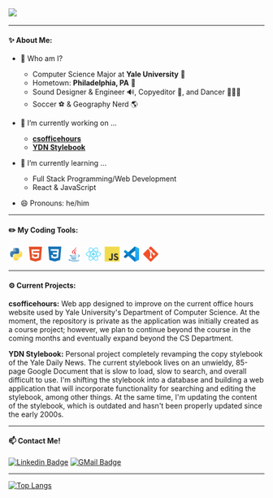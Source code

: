 <!--
<div id="header" align="center">
  <img src="https://media.giphy.com/media/7Cr71vflxfGFO/giphy.gif" width="100" />
</div>
-->

<img src="https://imgur.com/EEZ8ZOe.png" />

---
#### ✨ About Me:
- 📍 Who am I?
  - Computer Science Major at **Yale University** 🏫
  - Hometown: **Philadelphia, PA** 🏢
  - Sound Designer & Engineer 🔊, Copyeditor 📰, and Dancer 🤸🏽‍♂️
  - Soccer ⚽️ & Geography Nerd 🌎

- 🔭 I’m currently working on ...
  - **<a href="https://github.com/yale-cpsc-419-fa23/csofficehours" target="_blank">csofficehours</a>**
  - **<a href="https://github.com/mwillen04/ydn-stylebook" target="_blank">YDN Stylebook</a>**
 
- 🌱 I’m currently learning ...
  - Full Stack Programming/Web Development
  - React & JavaScript

- 😄 Pronouns: he/him

---
#### ✏️ My Coding Tools:

<div id="badges">
  <img src="https://github.com/devicons/devicon/blob/master/icons/python/python-original.svg" width="30" height="30" />&nbsp;
  <img src="https://github.com/devicons/devicon/blob/master/icons/html5/html5-plain.svg" width="30" height="30" />&nbsp;
  <img src="https://github.com/devicons/devicon/blob/master/icons/css3/css3-plain.svg" width="30" height="30" />&nbsp;
  <img src="https://github.com/devicons/devicon/blob/master/icons/java/java-original.svg" width="30" height="30" />&nbsp;
  <img src="https://github.com/devicons/devicon/blob/master/icons/react/react-original.svg" width="30" height="30" />&nbsp;
  <img src="https://github.com/devicons/devicon/blob/master/icons/javascript/javascript-original.svg" width="30" height="30" />&nbsp;
  <img src="https://github.com/devicons/devicon/blob/master/icons/vscode/vscode-original.svg" width="30" height="30" />&nbsp;
  <img src="https://github.com/devicons/devicon/blob/master/icons/git/git-original.svg" width="30" height="30" />&nbsp;
</div>

---
#### ⚙️ Current Projects:

**csofficehours:** Web app designed to improve on the current office hours website used by Yale University's Department of Computer Science. At the moment, the repository is private as the application was initially created as a course project; however, we plan to continue beyond the course in the coming months and eventually expand beyond the CS Department.

**YDN Stylebook:** Personal project completely revamping the copy stylebook of the Yale Daily News. The current stylebook lives on an unwieldy, 85-page Google Document that is slow to load, slow to search, and overall difficult to use. I'm shifting the stylebook into a database and building a web application that will incorporate functionality for searching and editing the stylebook, among other things. At the same time, I'm updating the content of the stylebook, which is outdated and hasn't been properly updated since the early 2000s.

---
#### 📫 Contact Me!

[![Linkedin Badge](https://img.shields.io/badge/-LinkedIn-blue?style=flat&logo=Linkedin&logoColor=white)](https://www.linkedin.com/in/michael-willen-b3781a201/)
[![GMail Badge](https://img.shields.io/badge/Gmail-D14836?style=flat&logo=gmail&logoColor=white)](mailto:michael.willen@yale.edu)

---

[![Top Langs](https://github-readme-stats.vercel.app/api/top-langs/?username=mwillen04&layout=compact&theme=transparent&hide_border=true)](https://github.com/anuraghazra/github-readme-stats)
